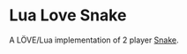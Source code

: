 # Lua Love Snake

A LÖVE/Lua implementation of 2 player [Snake](https://en.wikipedia.org/wiki/Snake_(video_game)).
